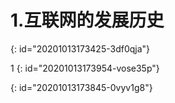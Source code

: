 # 1.互联网的发展历史  
{: id="20201013173425-3df0qja"}

1
{: id="20201013173954-vose35p"}

{: id="20201013173845-0vyv1g8"}

